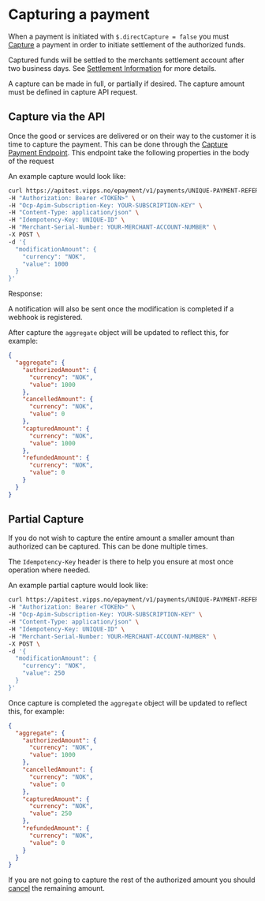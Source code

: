 <!-- START_METADATA
---
title: Capture the payment with the ePayment API
sidebar_label: Capture
id: capture
sidebar_position: 10
pagination_prev: APIs/epayment-api/quick-start
pagination_next: APIs/epayment-api/modifications/refund
---
import ApiSchema from '@theme/ApiSchema';

END_METADATA -->

# Capturing a payment

When a payment is initiated with `$.directCapture = false` you must [Capture][capture-payment-endpoint] a payment in order to initiate settlement of the authorized funds.

Captured funds will be settled to the merchants settlement account after two business days. See [Settlement Information](https://vippsas.github.io/vipps-developer-docs/docs/vipps-developers/settlements) for more details.

A capture can be made in full, or partially if desired. The capture amount must be defined in capture API request.

## Capture via the API

Once the good or services are delivered or on their way to the customer it is time to capture the payment.
This can be done through the [Capture Payment Endpoint][capture-payment-endpoint].
This endpoint take the following properties in the body of the request

<ApiSchema id="epayment-swagger-id" pointer="#/components/schemas/CaptureModificationRequest" />

An example capture would look like:

```bash
curl https://apitest.vipps.no/epayment/v1/payments/UNIQUE-PAYMENT-REFERENCE/capture \
-H "Authorization: Bearer <TOKEN>" \
-H "Ocp-Apim-Subscription-Key: YOUR-SUBSCRIPTION-KEY" \
-H "Content-Type: application/json" \
-H "Idempotency-Key: UNIQUE-ID" \
-H "Merchant-Serial-Number: YOUR-MERCHANT-ACCOUNT-NUMBER" \
-X POST \
-d '{
  "modificationAmount": {
    "currency": "NOK",
    "value": 1000
  }
}'
```

Response:

<ApiSchema id="epayment-swagger-id" pointer="#/components/schemas/ModificationResponse" />

A notification will also be sent once the modification is completed if a webhook is registered.

After capture the `aggregate` object will be updated to reflect this, for example:

```json
{
  "aggregate": {
    "authorizedAmount": {
      "currency": "NOK",
      "value": 1000
    },
    "cancelledAmount": {
      "currency": "NOK",
      "value": 0
    },
    "capturedAmount": {
      "currency": "NOK",
      "value": 1000
    },
    "refundedAmount": {
      "currency": "NOK",
      "value": 0
    }
  }
}
```

## Partial Capture

If you do not wish to capture the entire amount a smaller amount than authorized can be captured. This can be done multiple times.

The `Idempotency-Key` header is there to help you ensure at most once operation where needed.

An example partial capture would look like:

```bash
curl https://apitest.vipps.no/epayment/v1/payments/UNIQUE-PAYMENT-REFERENCE/capture \
-H "Authorization: Bearer <TOKEN>" \
-H "Ocp-Apim-Subscription-Key: YOUR-SUBSCRIPTION-KEY" \
-H "Content-Type: application/json" \
-H "Idempotency-Key: UNIQUE-ID" \
-H "Merchant-Serial-Number: YOUR-MERCHANT-ACCOUNT-NUMBER" \
-X POST \
-d '{
  "modificationAmount": {
    "currency": "NOK",
    "value": 250
  }
}'
```

Once capture is completed the `aggregate` object will be updated to reflect this, for example:

```json
{
  "aggregate": {
    "authorizedAmount": {
      "currency": "NOK",
      "value": 1000
    },
    "cancelledAmount": {
      "currency": "NOK",
      "value": 0
    },
    "capturedAmount": {
      "currency": "NOK",
      "value": 250
    },
    "refundedAmount": {
      "currency": "NOK",
      "value": 0
    }
  }
}
```

If you are not going to capture the rest of the authorized amount you should [cancel](cancel.md#cancel-after-a-partial-capture) the remaining amount.

[capture-payment-endpoint]: https://vippsas.github.io/vipps-developer-docs/api/epayment#tag/AdjustPayments/operation/capturePayment
